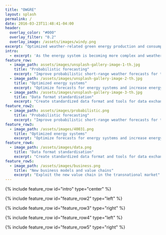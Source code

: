 ```yaml
---
title: "OWGRE"
layout: splash
permalink: /
date: 2016-03-23T11:48:41-04:00
header:
  overlay_color: "#000"
  overlay_filter: "0.2"
  overlay_image: /assets/images/windy.png
excerpt: "Optimized weather-related green energy production and consumption"
intro:
  - excerpt: 'As the energy system is becoming more complex and weather-dependent, weather forecasts are of essential importance for transforming the energy landscape towards decarbonization. In this project, we combine probabilistic numerical weather prediction with machine learning algorithms in order to provide optimized decision-support for green energy production and consumption.'
feature_row:
  - image_path: assets/images/unsplash-gallery-image-1-th.jpg
    title: "Probabilistic forecasting"
    excerpt: "Improve probabilistic short-range weather forecasts for the energy system."
  - image_path: /assets/images/unsplash-gallery-image-2-th.jpg
    title: "Optimized energy systems"
    excerpt: "Optimize forecasts for energy systems and increase energy efficiency with data-driven machine-learning algorithms."
  - image_path: /assets/images/unsplash-gallery-image-3-th.jpg
    title: "Data format standardisation"
    excerpt: "Create standardized data format and tools for data exchange and digital platforms."
feature_row2:
  - image_path: assets/images/probabilistic.png
    title: "Probabilistic forecasting"
    excerpt: "Improve probabilistic short-range weather forecasts for the energy system."
feature_row3:
  - image_path: /assets/images/40031.png
    title: "Optimized energy systems"
    excerpt: "Optimize forecasts for energy systems and increase energy efficiency with data-driven machine-learning algorithms."
feature_row4:
  - image_path: /assets/images/data.png
    title: "Data format standardisation"
    excerpt: "Create standardized data format and tools for data exchange and digital platforms."
feature_row5:
  - image_path: /assets/images/business.png
    title: "New business models and value chains"
    excerpt: "Exploit the new value chain in the transnational market"
---
```


{% include feature_row id="intro" type="center" %}

{% include feature_row id="feature_row2" type="left" %}

{% include feature_row id="feature_row3" type="right" %}

{% include feature_row id="feature_row4" type="left" %}

{% include feature_row id="feature_row5" type="right" %}
